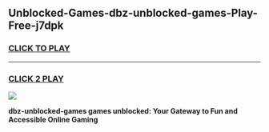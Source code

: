 
## Unblocked-Games-dbz-unblocked-games-Play-Free-j7dpk
<h3>
<a href="https://premium76.site?title=dbz-unblocked-games&ref=12A">CLICK TO PLAY</a></h3>
<hr>

<h3>
<a href="https://premium76.site?title=dbz-unblocked-games&ref=12A">CLICK 2 PLAY</a>
  
</h3>

<a href="https://premium76.site?title=dbz-unblocked-games&ref=12A"><img src="https://clearcache.store/games.png"></a>


**dbz-unblocked-games games unblocked: Your Gateway to Fun and Accessible Online Gaming**
